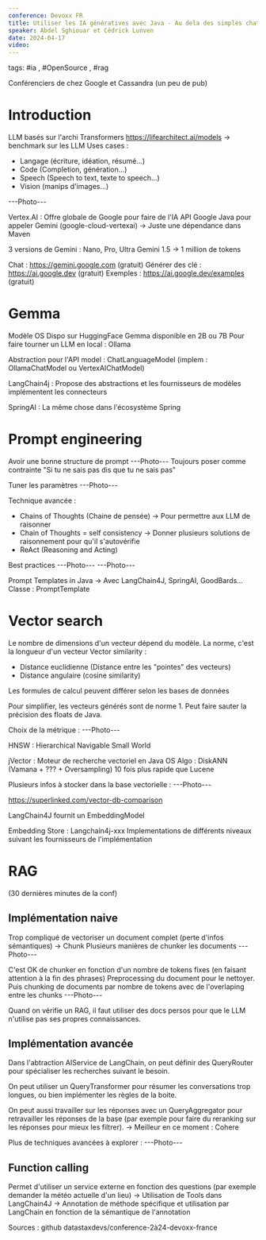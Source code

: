 ```yaml
---
conference: Devoxx FR
title: Utiliser les IA génératives avec Java - Au dela des simples chatbots
speaker: Abdel Sghiouar et Cédrick Lunven
date: 2024-04-17
video:
---
```

tags: #ia , #OpenSource , #rag 

Conférenciers de chez Google et Cassandra (un peu de pub)
# Introduction

LLM basés sur l'archi Transformers
https://lifearchitect.ai/models -> benchmark sur les LLM
Uses cases :
- Langage (écriture, idéation, résumé...)
- Code (Completion, génération...)
- Speech (Speech to text, texte to speech...)
- Vision (manips d'images...)

---Photo---

Vertex.AI : Offre globale de Google pour faire de l'IA
API Google Java pour appeler Gemini (google-cloud-vertexai)
-> Juste une dépendance dans Maven

3 versions de Gemini : Nano, Pro, Ultra
Gemini 1.5 -> 1 million de tokens

Chat : https://gemini.google.com (gratuit)
Générer des clé : https://ai.google.dev (gratuit)
Exemples : https://ai.google.dev/examples (gratuit)

# Gemma

Modèle OS
Dispo sur HuggingFace
Gemma disponible en 2B ou 7B
Pour faire tourner un LLM en local : Ollama

Abstraction pour l'API model : ChatLanguageModel (implem : OllamaChatModel ou VertexAIChatModel)

LangChain4j : Propose des abstractions et les fournisseurs de modèles implémentent les connecteurs

SpringAI : La même chose dans l'écosystème Spring

# Prompt engineering

Avoir une bonne structure de prompt
---Photo---
Toujours poser comme contrainte "Si tu ne sais pas dis que tu ne sais pas"

Tuner les paramètres
---Photo---

Technique avancée : 
- Chains of Thoughts (Chaine de pensée)
	-> Pour permettre aux LLM de raisonner
- Chain of Thoughts = self consistency
	-> Donner plusieurs solutions de raisonnement pour qu'il s'autovérifie
- ReAct (Reasoning and Acting)

Best practices
---Photo---
---Photo---

Prompt Templates in Java
-> Avec LangChain4J, SpringAI, GoodBards...
Classe : PromptTemplate

# Vector search

Le nombre de dimensions d'un vecteur dépend du modèle.
La norme, c'est la longueur d'un vecteur
Vector similarity :
- Distance euclidienne (Distance entre les "pointes" des vecteurs)
- Distance angulaire (cosine similarity)

Les formules de calcul peuvent différer selon les bases de données

Pour simplifier, les vecteurs générés sont de norme 1.
Peut faire sauter la précision des floats de Java.

Choix de la métrique : ---Photo---

HNSW : Hierarchical Navigable Small World

jVector : Moteur de recherche vectoriel en Java OS
Algo : DiskANN (Vamana + ??? + Oversampling)
10 fois plus rapide que Lucene

Plusieurs infos à stocker dans la base vectorielle : 
---Photo---

https://superlinked.com/vector-db-comparison

LangChain4J fournit un EmbeddingModel

Embedding Store : Langchain4j-xxx
Implementations de différents niveaux suivant les fournisseurs de l'implémentation

# RAG

(30 dernières minutes de la conf)

## Implémentation naive

Trop compliqué de vectoriser un document complet (perte d'infos sémantiques) -> Chunk
Plusieurs manières de chunker les documents
---Photo---

C'est OK de chunker en fonction d'un nombre de tokens fixes (en faisant attention à la fin des phrases)
Preprocessing du document pour le nettoyer.
Puis chunking de documents par nombre de tokens avec de l'overlaping entre les chunks
---Photo---

Quand on vérifie un RAG, il faut utiliser des docs persos pour que le LLM n'utilise pas ses propres connaissances.

## Implémentation avancée

Dans l'abtraction AIService de LangChain, on peut définir des QueryRouter pour spécialiser les recherches suivant le besoin.

On peut utiliser un QueryTransformer pour résumer les conversations trop longues, ou bien implémenter les règles de la boite.

On peut aussi travailler sur les réponses avec un QueryAggregator pour retravailler les réponses de la base (par exemple pour faire du reranking sur les réponses pour mieux les filtrer).
-> Meilleur en ce moment : Cohere

Plus de techniques avancées à explorer : 
---Photo---

## Function calling

Permet d'utiliser un service externe en fonction des questions (par exemple demander la météo actuelle d'un lieu)
-> Utilisation de Tools dans LangChain4J
-> Annotation de méthode spécifique et utilisation par LangChain en fonction de la sémantique de l'annotation

Sources : github datastaxdevs/conference-2à24-devoxx-france












